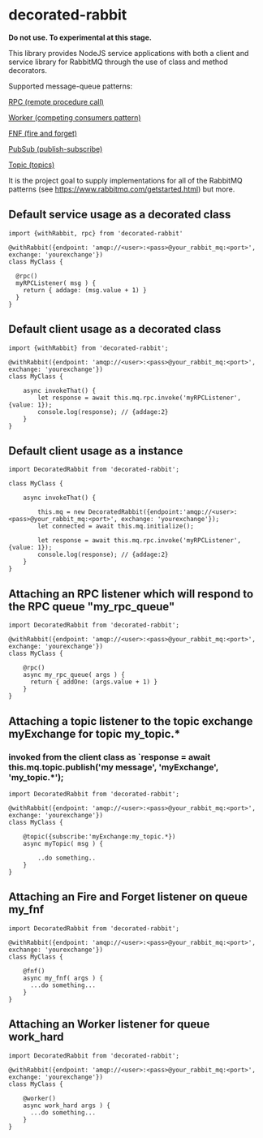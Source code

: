 # decorated-rabbit

**Do not use. To experimental at this stage.**

This library provides NodeJS service applications with both a client and service library for RabbitMQ through the use of class and method decorators.

Supported message-queue patterns:

[RPC (remote procedure call)](https://www.enterpriseintegrationpatterns.com/patterns/messaging/EncapsulatedSynchronousIntegration.html)

[Worker (competing consumers pattern)](http://www.enterpriseintegrationpatterns.com/patterns/messaging/CompetingConsumers.html)

[FNF (fire and forget)](https://www.rabbitmq.com/tutorials/tutorial-one-javascript.html)

[PubSub (publish-subscribe)](https://www.rabbitmq.com/tutorials/tutorial-three-javascript.html)

[Topic (topics)](https://www.rabbitmq.com/tutorials/tutorial-five-javascript.html)

It is the project goal to supply implementations for all of the RabbitMQ patterns (see https://www.rabbitmq.com/getstarted.html) but more.

## Default service usage as a decorated class
```
import {withRabbit, rpc} from 'decorated-rabbit'

@withRabbit({endpoint: 'amqp://<user>:<pass>@your_rabbit_mq:<port>', exchange: 'yourexchange'})
class MyClass {

  @rpc()
  myRPCListener( msg ) {
    return { addage: (msg.value + 1) }
  }
}
```


## Default client usage as a decorated class 
```
import {withRabbit} from 'decorated-rabbit';

@withRabbit({endpoint: 'amqp://<user>:<pass>@your_rabbit_mq:<port>', exchange: 'yourexchange'})
class MyClass {

    async invokeThat() {
        let response = await this.mq.rpc.invoke('myRPCListener', {value: 1});
        console.log(response); // {addage:2}
    }
}
```

## Default client usage as a instance
```
import DecoratedRabbit from 'decorated-rabbit';

class MyClass {

    async invokeThat() {
    
        this.mq = new DecoratedRabbit({endpoint:'amqp://<user>:<pass>@your_rabbit_mq:<port>', exchange: 'yourexchange'});
        let connected = await this.mq.initialize();
    
        let response = await this.mq.rpc.invoke('myRPCListener', {value: 1});
        console.log(response); // {addage:2}
    }
}
```

## Attaching an RPC listener which will respond to the RPC queue "my_rpc_queue"
```
import DecoratedRabbit from 'decorated-rabbit';

@withRabbit({endpoint: 'amqp://<user>:<pass>@your_rabbit_mq:<port>', exchange: 'yourexchange'})
class MyClass {

	@rpc()
    async my_rpc_queue( args ) {
      return { addOne: (args.value + 1) }
    }
}
```

## Attaching a topic listener to the topic exchange myExchange for topic my_topic.*
### invoked from the client class as `response = await this.mq.topic.publish('my message', 'myExchange', 'my_topic.*');
```
import DecoratedRabbit from 'decorated-rabbit';

@withRabbit({endpoint: 'amqp://<user>:<pass>@your_rabbit_mq:<port>', exchange: 'yourexchange'})
class MyClass {

	@topic({subscribe:'myExchange:my_topic.*})
    async myTopic( msg ) {

		..do something..
    }
}
```

## Attaching an Fire and Forget listener on queue my_fnf
```
import DecoratedRabbit from 'decorated-rabbit';

@withRabbit({endpoint: 'amqp://<user>:<pass>@your_rabbit_mq:<port>', exchange: 'yourexchange'})
class MyClass {

	@fnf()
    async my_fnf( args ) {
      ...do something...
    }
}
```

## Attaching an Worker listener for queue work_hard
```
import DecoratedRabbit from 'decorated-rabbit';

@withRabbit({endpoint: 'amqp://<user>:<pass>@your_rabbit_mq:<port>', exchange: 'yourexchange'})
class MyClass {

	@worker()
    async work_hard args ) {
      ...do something...
    }
}
```